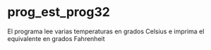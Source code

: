 # prog_est_prog32
El programa lee varias temperaturas en grados Celsius e imprima el equivalente en grados Fahrenheit
